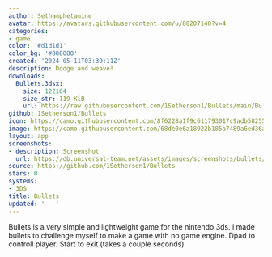 ```yaml
---
author: Sethamphetamine
avatar: https://avatars.githubusercontent.com/u/88207140?v=4
categories:
- game
color: '#d1d1d1'
color_bg: '#808080'
created: '2024-05-11T03:30:11Z'
description: Dodge and weave!
downloads:
  Bullets.3dsx:
    size: 122164
    size_str: 119 KiB
    url: https://raw.githubusercontent.com/1Setherson1/Bullets/main/Bullets/Bullets.3dsx
github: 1Setherson1/Bullets
icon: https://camo.githubusercontent.com/8f6228a1f9c611793017c9adb582554afbe56164dab594bc9c15e4d22b0fc374/68747470733a2f2f692e6962622e636f2f5968585270504e2f4e65772d50726f6a6563742d322e706e67
image: https://camo.githubusercontent.com/68de0e6a18922b185a7489a6ed36a208872696c5804b8c7cb5fdde92995f558f/68747470733a2f2f692e6962622e636f2f5a5754706471442f4e65772d50726f6a6563742d312e706e67
layout: app
screenshots:
- description: Screenshot
  url: https://db.universal-team.net/assets/images/screenshots/bullets/screenshot.png
source: https://github.com/1Setherson1/Bullets
stars: 0
systems:
- 3DS
title: Bullets
updated: '---'
---
```

Bullets is a very simple and lightweight game for the nintendo 3ds. i made bullets to challenge myself to make a game with no game engine. Dpad to controll player. Start to exit (takes a couple seconds)